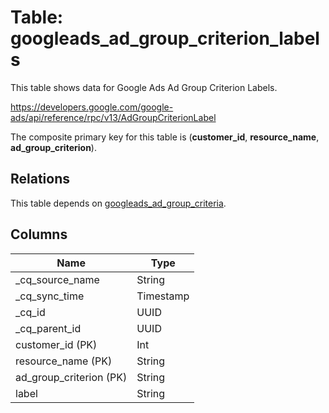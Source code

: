 # Table: googleads_ad_group_criterion_labels

This table shows data for Google Ads Ad Group Criterion Labels.

https://developers.google.com/google-ads/api/reference/rpc/v13/AdGroupCriterionLabel

The composite primary key for this table is (**customer_id**, **resource_name**, **ad_group_criterion**).

## Relations

This table depends on [googleads_ad_group_criteria](googleads_ad_group_criteria).

## Columns

| Name          | Type          |
| ------------- | ------------- |
|_cq_source_name|String|
|_cq_sync_time|Timestamp|
|_cq_id|UUID|
|_cq_parent_id|UUID|
|customer_id (PK)|Int|
|resource_name (PK)|String|
|ad_group_criterion (PK)|String|
|label|String|